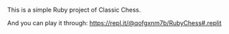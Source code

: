 This is a simple Ruby project of Classic Chess.

And you can play it through:
https://repl.it/@qofgxnm7b/RubyChess#.replit
